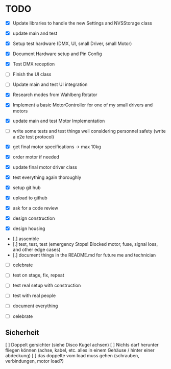 # TODO

- [x] Update libraries to handle the new Settings and NVSStorage class
- [x] update main and test
- [x] Setup test hardware (DMX, UI, small Driver, small Motor)
- [x] Document Hardware setup and Pin Config
- [x] Test DMX reception
- [ ] Finish the UI class
- [ ] Update main and test UI integration
- [x] Research modes from Wahlberg Rotator
- [x] Implement a basic MotorController for one of my small drivers and motors
- [x] update main and test Motor Implementation
- [ ] write some tests and test things well considering personnel safety (write a e2e test protocol)

- [x] get final motor specifications -> max 10kg
- [x] order motor if needed
- [x] update final motor driver class
- [x] test everything again thoroughly
- [x] setup git hub
- [x] upload to github
- [x] ask for a code review

- [x] design construction
- [x] design housing
- [.] assemble
- [.] test, test, test (emergency Stops! Blocked motor, fuse, signal loss, and other edge cases)
- [.] document things in the README.md for future me and technician
- [ ] celebrate

- [ ] test on stage, fix, repeat
- [ ] test real setup with construction
- [ ] test with real people
- [ ] document everything
- [ ] celebrate

## Sicherheit

[ ] Doppelt gersichter (siehe Disco Kugel achsen)
[ ] Nichts darf herunter fliegen können (achse, kabel, etc. alles in einem Gehäuse / hinter einer abdeckung)
[ ] das doppelte vom load muss gehen (schrauben, verbindungen, motor load?)


